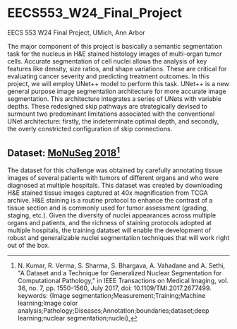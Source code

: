 # EECS553_W24_Final_Project
EECS 553 W24 Final Project, UMich, Ann Arbor

The major component of this project is basically a semantic segmentation task for the nucleus in H&E stained histology images of multi-organ tumor cells. Accurate segmentation of cell nuclei allows the analysis of key features like density, size ratios, and shape variations. These are critical for evaluating cancer severity and predicting treatment outcomes. In this project, we will employ UNet++ model to perform this task. UNet++ is a new general purpose image segmentation architecture for more accurate image segmentation. This architecture integrates a series of UNets with variable depths. These redesigned skip pathways are strategically devised to surmount two predominant limitations associated with the conventional UNet architecture: firstly, the indeterminate optimal depth, and secondly, the overly constricted configuration of skip connections.

## Dataset: [MoNuSeg 2018](https://monuseg.grand-challenge.org/Home/)[^1]
The dataset for this challenge was obtained by carefully annotating tissue images of several patients with tumors of different organs and who were diagnosed at multiple hospitals. This dataset was created by downloading H&E stained tissue images captured at 40x magnification from TCGA archive. H&E staining is a routine protocol to enhance the contrast of a tissue section and is commonly used for tumor assessment (grading, staging, etc.). Given the diversity of nuclei appearances across multiple organs and patients, and the richness of staining protocols adopted at multiple hospitals, the training datatset will enable the development of robust and generalizable nuclei segmentation techniques that will work right out of the box.

[^1]: N. Kumar, R. Verma, S. Sharma, S. Bhargava, A. Vahadane and A. Sethi, "A Dataset and a Technique for Generalized Nuclear Segmentation for Computational Pathology," in IEEE Transactions on Medical Imaging, vol. 36, no. 7, pp. 1550-1560, July 2017, doi: 10.1109/TMI.2017.2677499. keywords: {Image segmentation;Measurement;Training;Machine learning;Image color analysis;Pathology;Diseases;Annotation;boundaries;dataset;deep learning;nuclear segmentation;nuclei},

